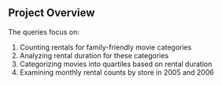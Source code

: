 
## Project Overview

The queries focus on:

1. Counting rentals for family-friendly movie categories
2. Analyzing rental duration for these categories
3. Categorizing movies into quartiles based on rental duration
4. Examining monthly rental counts by store in 2005 and 2006
